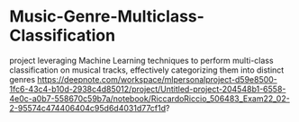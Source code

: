 # Music-Genre-Multiclass-Classification
project leveraging Machine Learning techniques to perform multi-class classification on musical tracks, effectively categorizing them into distinct genres
https://deepnote.com/workspace/mlpersonalproject-d59e8500-1fc6-43c4-b10d-2938c4d85012/project/Untitled-project-204548b1-6558-4e0c-a0b7-558670c59b7a/notebook/RiccardoRiccio_506483_Exam22_02-2-95574c474406404c95d6d4031d77cf1d?

